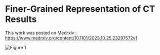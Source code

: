 # Finer-Grained Representation of CT Results

This work was posted on Medrxiv : https://www.medrxiv.org/content/10.1101/2023.10.25.23297572v1

![Figure 1](https://github.com/xuanyshi/clinical-trials-finer-grained-representation/blob/main/imgs/figure_1.png)